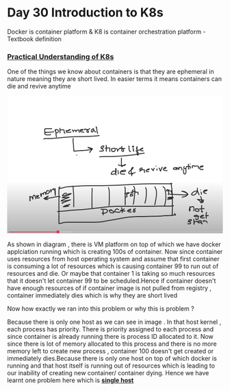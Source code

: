 
# Day 30 Introduction to K8s

Docker is container platform & K8 is container orchestration platform - Textbook definition

### <u>Practical Understanding of K8s</u> ###

One of the things we know about containers is that they are ephemeral in nature meaning they are short lived. In easier terms it means containers can die and revive anytime

![](images/Day30/1.png)


As shown in diagram , there is VM platform on top of which we have docker applciation running which is creating 100s of container.
Now since container uses resources from host operating system and assume that first container is consuming a lot of resources which is causing container 99 to run out of resources and die. Or maybe that container 1 is taking so much resources that it doesn't let container 99 to be scheduled.Hence if container doesn't have enough resources of if container image is not pulled from registry , container immediately dies which is why they are short lived

Now how exactly we ran into this problem or why this is problem ?

Because there is only one host as we can see in image . In that host kernel , each process has priority. There is priority assigned to each process and since container is already running there is process ID allocated to it. Now since there is lot of memory allocated to this process and there is no more memory left to create new process , container 100 doesn't get created or immediately dies.Because there is only one host on top of which docker is running and that host itself is running out of resources which is leading to our inability of creating new container/ container dying. Hence we have learnt one problem here which is **<u>single host</u>**





